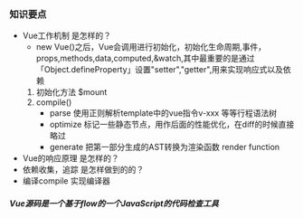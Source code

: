 ### 知识要点
- Vue工作机制 是怎样的？
    + new Vue()之后，Vue会调用进行初始化，初始化生命周期,事件，props,methods,data,computed,&watch,其中最重要的是通过「Object.defineProperty」设置"setter","getter",用来实现响应式以及依赖
    1. 初始化方法 $mount 
    2. compile()
        - parse 使用正则解析template中的vue指令v-xxx 等等行程语法树
        - optimize 标记一些静态节点，用作后面的性能优化，在diff的时候直接略过
        - generate 把第一部分生成的AST转换为渲染函数  render function
- Vue的响应原理 是怎样的？
- 依赖收集，追踪 是怎样做到的的？
- 编译compile 实现编译器

##### Vue源码是一个基于flow的一个JavaScript的代码检查工具
